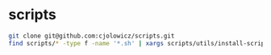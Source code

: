 scripts
=======

```bash
git clone git@github.com:cjolowicz/scripts.git
find scripts/* -type f -name '*.sh' | xargs scripts/utils/install-script.sh
```
